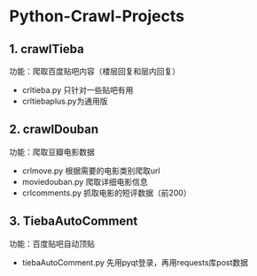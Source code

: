 # Python-Crawl-Projects

**1. crawlTieba**  
---
功能：爬取百度贴吧内容（楼层回复和层内回复）  
   * crltieba.py 只针对一些贴吧有用
   * crltiebaplus.py为通用版

**2. crawlDouban**  
---
功能：爬取豆瓣电影数据
   * crlmove.py 根据需要的电影类别爬取url
   * moviedouban.py 爬取详细电影信息
   * crlcomments.py 抓取电影的短评数据（前200）
   
**3. TiebaAutoComment**  
---
功能：百度贴吧自动顶贴  
   * tiebaAutoComment.py 先用pyqt登录，再用requests库post数据
